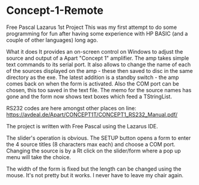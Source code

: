 # Concept-1-Remote
 Free Pascal Lazarus 1st Project
This was my first attempt to do some programming for fun after having some experience with HP BASIC (and a couple of other languages) long ago.

What it does
It provides an on-screen control on Windows to adjust the source and output of a Apart "Concept 1" amplifier.
The amp takes simple text commands to its serial port.
It also allows to change the name of each of the sources displayed on the amp - these then saved to disc in
the same directory as the exe.
The latest addition is a standby switch - the amp comes back on when the form is activated. Also the COM port can be chosen, this too saved in the text file.
The memo for the source names has gone and the form now shows text boxes which feed a TStringList.


RS232 codes are here amongst other places on line:
https://avdeal.de/Apart/CONCEPT1T/CONCEPT1_RS232_Manual.pdf/


The project is written with Free Pascal using the Lazarus IDE.

The slider's operation is obvious. 
The SETUP button opens a form to enter the 4 source titles (8 characters max each) and choose a COM port.
Changing the source is by a Rt click on the slider/form where a pop up menu will take the choice.

The width of the form is fixed but the length can be changed using the mouse.
It's not pretty but it works. I never have to leave my chair again.
